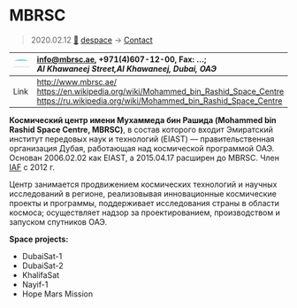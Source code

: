 # MBRSC
> 2020.02.12 [🚀](../index/index.md) [despace](index.md) → [Contact](contact.md)

|[![](f/contact/m/mbrsc_logo1_thumb.jpg)](f/contact/m/mbrsc_logo1.png)|<info@mbrsc.ae>, +971(4)607-12-00, Fax: …;<br> *Al Khawaneej Street,Al Khawaneej, Dubai, ОАЭ*|
|:--|:--|
|Link|<http://www.mbrsc.ae/><br> <https://en.wikipedia.org/wiki/Mohammed_bin_Rashid_Space_Centre><br> <https://ru.wikipedia.org/wiki/Mohammed_bin_Rashid_Space_Centre>|

**Космический центр имени Мухаммеда бин Рашида (Mohammed bin Rashid Space Centre, MBRSC)**, в состав которого входит Эмиратский институт передовых наук и технологий (EIAST) — правительственная организация Дубая, работающая над космической программой ОАЭ. Основан 2006.02.02 как EIAST, а 2015.04.17 расширен до MBRSC. Член [IAF](zz_iaf.md) с 2012 г.

Центр занимается продвижением космических технологий и научных исследований в регионе, реализовывая инновационные космические проекты и программы, поддерживает исследования страны в области космоса; осуществляет надзор за проектированием, производством и запуском спутников ОАЭ.


<p style="page-break-after:always"> </p>

**Space projects:**

   - DubaiSat-1
   - DubaiSat-2
   - KhalifaSat
   - Nayif-1
   - Hope Mars Mission
